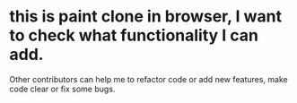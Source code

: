 # this is paint clone in browser, I want to check what functionality I can add.
Other contributors can help me to refactor code or add new features, make code clear or fix some bugs.

